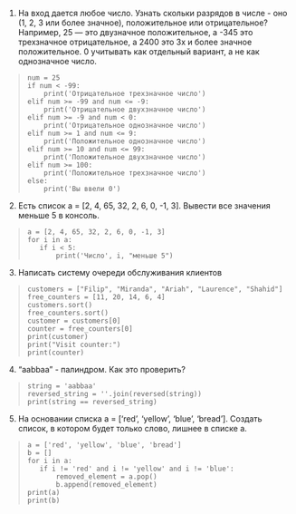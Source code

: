 1. На вход дается любое число. Узнать скольки разрядов в числе - оно (1, 2, 3 или более значное), положительное или отрицательное? Например, 25 — это двузначное положительное, а -345 это трехзначное отрицательное, а 2400 это 3х и более значное положительное. 0 учитывать как отдельный вариант, а не как однозначное число.
> ```
> num = 25  
> if num < -99:  
>     print('Отрицательное трехзначное число')  
> elif num >= -99 and num <= -9:  
>     print('Отрицательное двухзначное число')  
> elif num >= -9 and num < 0:  
>     print('Отрицательное однозначное число')  
> elif num >= 1 and num <= 9:  
>     print('Положительное однозначное число')  
> elif num >= 10 and num <= 99:  
>     print('Положительное двухзначное число')  
> elif num >= 100:  
>     print('Положительное трехзначное число')  
> else:  
>     print('Вы ввели 0')

2. Есть список а = [2, 4, 65, 32, 2, 6, 0, -1, 3]. Вывести все значения меньше 5 в консоль.
> ```
> a = [2, 4, 65, 32, 2, 6, 0, -1, 3]
> for i in a:
>    if i < 5:
>        print('Число', i, "меньше 5")

3. Написать систему очереди обслуживания клиентов

> ```
> customers = ["Filip", "Miranda", "Ariah", "Laurence", "Shahid"]
> free_counters = [11, 20, 14, 6, 4]
> customers.sort()
> free_counters.sort()
> customer = customers[0]
> counter = free_counters[0]
> print(customer)
> print("Visit counter:")
> print(counter)

4. “aabbаа” - палиндром. Как это проверить?

> ```
> string = 'aabbaa'
> reversed_string = ''.join(reversed(string))
> print(string == reversed_string)

5. На основании списка a = [‘red’, ‘yellow’, ‘blue’, ‘bread’]. Создать список, в котором будет только слово, лишнее в списке a.

>```
> a = ['red', 'yellow', 'blue', 'bread']
> b = []
> for i in a:
>    if i != 'red' and i != 'yellow' and i != 'blue':
>        removed_element = a.pop()
>        b.append(removed_element)
> print(a)
> print(b)

